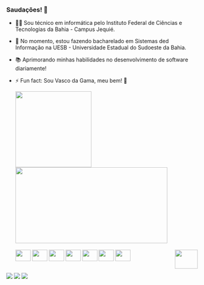 ### Saudações! 👋

- 👨‍🎓 Sou técnico em informática pelo Instituto Federal de Ciências e Tecnologias da Bahia - Campus Jequié. 
- 🔭 No momento, estou fazendo bacharelado em Sistemas ded Informação na UESB - Universidade Estadual do Sudoeste da Bahia.
- 📚 Aprimorando minhas habilidades no desenvolvimento de software diariamente! 
- ⚡ Fun fact: Sou Vasco da Gama, meu bem! 💢
 
  <a href="https://github.com/meirad3v">
  <img height="200" align="center" src="https://github-readme-stats.vercel.app/api?username=meirad3v&show_icons=true&theme=tokyonight&border_radius=5.5&rank_icon=github"/>
  </a>
  <a href="https://github.com/meirad3v">
  <img height="200" width = "400" align="center" src="https://github-readme-stats.vercel.app/api/top-langs/?username=meirad3v&layout=compact&hide_progress=true&theme=tokyonight"/>
  </a>
  <div style="display: inline_block"><br>
  <img align="center" height="30" width="40" src="https://cdn.jsdelivr.net/gh/devicons/devicon/icons/html5/html5-original.svg"">
  <img align="center" height="30" width="40" src="https://cdn.jsdelivr.net/gh/devicons/devicon/icons/css3/css3-original.svg"">
  <img align="center" height="30" width="40" src="https://cdn.jsdelivr.net/gh/devicons/devicon/icons/php/php-original.svg">
  <img align="center" height="30" width="40" src="https://cdn.jsdelivr.net/gh/devicons/devicon/icons/javascript/javascript-original.svg">
  <img align="center" height="30" width="40" src="https://cdn.jsdelivr.net/gh/devicons/devicon/icons/java/java-original.svg">
  <img align="center" height="30" width="40" src="https://cdn.jsdelivr.net/gh/devicons/devicon/icons/mysql/mysql-original.svg">
  <img align="center" height="30" width="40" src="https://cdn.jsdelivr.net/gh/devicons/devicon/icons/mongodb/mongodb-original.svg">
  <img align="right" height="50" width="60" src="https://i.pinimg.com/originals/66/36/d3/6636d37ba22a391c6353b1436a81f656.gif">
  </div>
  
  
  
<div>
  <br>
  <a href="https://instagram.com/dudiivs" target="_blank"><img src="https://img.shields.io/badge/-Instagram-%23E4405F?style=for-the-badge&logo=instagram&logoColor=white" target="_blank"></a>
  <a href="mailto:eduardo0ws.m@gmail.com" target="_blank"><img src="https://img.shields.io/badge/Gmail-D14836?style=for-the-badge&logo=gmail&logoColor=white" target="_blank"></a>
  <a href="https://www.linkedin.com/in/eduardo-meira-7280622b0/" target="_blank"><img src="https://img.shields.io/badge/LinkedIn-0077B5?style=for-the-badge&logo=linkedin&logoColor=white" target="_blank"></a>

</div>
